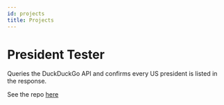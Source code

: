 ```yaml
---
id: projects
title: Projects
---
```


# President Tester

Queries the DuckDuckGo API and confirms every US president is listed in the response.

See the repo [here](https://github.com/aweglar/president-tester)
